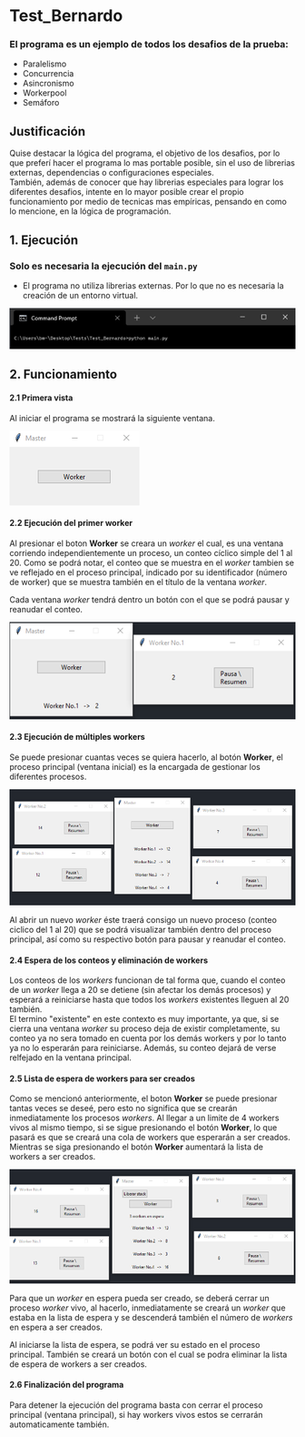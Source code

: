 # Test_Bernardo
### El programa es un ejemplo de todos los desafios de la prueba:  
* Paralelismo
* Concurrencia
* Asincronismo
* Workerpool
* Semáforo  

## Justificación
Quise destacar la lógica del programa, el objetivo de los desafios, por lo que preferí hacer el programa lo mas portable posible, sin el uso de librerias externas, dependencias o configuraciones especiales.  
También, además de conocer que hay librerias especiales para lograr los diferentes desafios, intente en lo mayor posible crear el propio funcionamiento por medio de tecnicas mas empíricas, pensando en como lo mencione, en la lógica de programación.

## 1. Ejecución
### Solo es necesaria la ejecución del `main.py`
* El programa no utiliza librerias externas. Por lo que no es necesaria la creación de un entorno virtual.  

![Ejecucion del programa en terminal](/doc/images/Ejecucion_en_terminal.png)

## 2. Funcionamiento
#### 2.1 Primera vista
Al iniciar el programa se mostrará la siguiente ventana.  

![Primera vista del programa](/doc/images/Vista1.png)

#### 2.2 Ejecución del primer worker 
Al presionar el boton **Worker** se creara un *worker* el cual, es una ventana corriendo independientemente un proceso, un conteo cíclico simple del 1 al 20. Como se podrá notar, el conteo que se muestra en el *worker* tambien se ve reflejado en el proceso principal, indicado por su identificador (número de worker) que se muestra también en el título de la ventana *worker*.

Cada ventana *worker* tendrá dentro un botón con el que se podrá pausar y reanudar el conteo.

![Iniciacion de worker1](/doc/images/Iniciacion%20de%20worker1.png)  

#### 2.3 Ejecución de múltiples workers
Se puede presionar cuantas veces se quiera hacerlo, al botón **Worker**, el proceso principal (ventana inicial) es la encargada de gestionar los diferentes procesos.  

![Multiples workers1](doc/images/Multiples_workers1.png)  

Al abrir un nuevo *worker* éste traerá consigo un nuevo proceso (conteo ciclico del 1 al 20) que se podrá visualizar también dentro del proceso principal, así como su respectivo botón para pausar y reanudar el conteo.

#### 2.4 Espera de los conteos y eliminación de workers
Los conteos de los *workers* funcionan de tal forma que, cuando el conteo de un *worker* llega a 20 se detiene (sin afectar los demás procesos) y esperará a reiniciarse hasta que todos los *workers* existentes lleguen al 20 también.  
El termino "existente" en este contexto es muy importante, ya que, si se cierra una ventana *worker* su proceso deja de existir completamente, su conteo ya no sera tomado en cuenta por los demás workers y por lo tanto ya no lo esperarán para reiniciarse. Además, su conteo dejará de verse relfejado en la ventana principal.

#### 2.5 Lista de espera de workers para ser creados
Como se mencionó anteriormente, el boton **Worker** se puede presionar tantas veces se deseé, pero esto no significa que se crearán inmediatamente los procesos *workers*. Al llegar a un limite de 4 workers vivos al mismo tiempo, si se sigue presionando el botón **Worker**, lo que pasará es que se creará una cola de workers que esperarán a ser creados. Mientras se siga presionando el botón **Worker** aumentará la lista de workers a ser creados.  

![Stack de workers a ser creados](/doc/images/Stack%20de%20workers.png)  

Para que un *worker* en espera pueda ser creado, se deberá cerrar un proceso *worker* vivo, al hacerlo, inmediatamente se creará un *worker* que estaba en la lista de espera y se descenderá también el número de *workers* en espera a ser creados.

Al iniciarse la lista de espera, se podrá ver su estado en el proceso principal. También se creará un botón con el cual se podra eliminar la lista de espera de workers a ser creados.

#### 2.6 Finalización del programa
Para detener la ejecución del programa basta con cerrar el proceso principal (ventana principal), si hay workers vivos estos se cerrarán automaticamente también.


